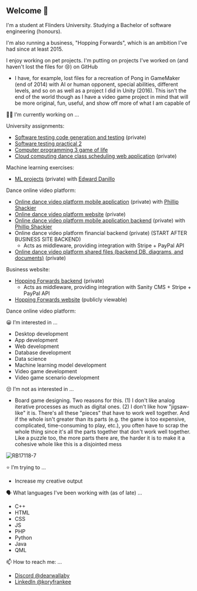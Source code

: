 ## Welcome 👋

I'm a student at Flinders University. Studying a Bachelor of software engineering (honours). 

I'm also running a business, "Hopping Forwards", which is an ambition I've had since at least 2015. 


I enjoy working on pet projects. I'm putting on projects I've worked on (and haven't lost the files for 😢) on GitHub
* I have, for example, lost files for a recreation of Pong in GameMaker (end of 2014) with AI or human opponent, special abilities, different levels, and so on as well as a project I did in Unity (2016). This isn't the end of the world though as I have a video game project in mind that will be more original, fun, useful, and show off more of what I am capable of

👨‍💻 I’m currently working on ...

University assignments:
* [Software testing code generation and testing](https://github.com/ProjectsKoryHasWorkedOn/2025_Software_Testing_Code_Generation_And_Testing) (private)
* [Software testing practical 2](https://github.com/ProjectsKoryHasWorkedOn/2025_Software_testing_practical_2)
* [Computer programming 3 game of life](https://github.com/ProjectsKoryHasWorkedOn/2025_Game_of_life)
* [Cloud computing dance class scheduling web application](https://github.com/ProjectsKoryHasWorkedOn/2025_Cloud_Backend) (private)

Machine learning exercises:
* [ML projects](https://github.com/ProjectsKoryHasWorkedOn/2025_ML_Projects) (private) with [Edward Danillo](https://github.com/ed-cordero)

Dance online video platform:
* [Online dance video platform mobile application](https://github.com/ProjectsKoryHasWorkedOn/DanceSyllabusesApp_2024) (private) with [Phillip Shackier](https://github.com/CppPhil)
* [Online dance video platform website](https://dancesyllabuses.com) (private)
* [Online dance video platform mobile application backend](https://github.com/ProjectsKoryHasWorkedOn/2024_Dance_Syllabuses_App_Backend) (private) with [Phillip Shackier](https://github.com/CppPhil)
* Online dance video platform financial backend (private) (START AFTER BUSINESS SITE BACKEND)
  * Acts as middleware, providing integration with Stripe + PayPal API
* [Online dance video platform shared files (backend DB, diagrams, and documents)](https://github.com/ProjectsKoryHasWorkedOn/2024_Dance_Syllabuses_App_Backend_Data) (private)

Business website:
* [Hopping Forwards backend](https://github.com/ProjectsKoryHasWorkedOn/2024_Hopping_Forwards_Server) (private)
  * Acts as middleware, providing integration with Sanity CMS + Stripe + PayPal API
* [Hopping Forwards website](https://hoppingforwards.com/) (publicly viewable)

Dance online video platform:

😀 I’m interested in ...
* Desktop development
* App development
* Web development
* Database development
* Data science
* Machine learning model development
* Video game development
* Video game scenario development

😒 I’m not as interested in ...
* Board game designing. Two reasons for this. (1) I don't like analog iterative processes as much as digital ones. (2) I don't like how "jigsaw-like" it is. There's all these "pieces" that have to work well together. And if the whole isn't greater than its parts (e.g. the game is too expensive, complicated, time-consuming to play, etc.), you often have to scrap the whole thing since it's all the parts together that don't work well together. Like a puzzle too, the more parts there are, the harder it is to make it a cohesive whole like this is a disjointed mess

![RB17118-7](https://github.com/user-attachments/assets/46108138-2a1a-40e8-9f06-2c7491b5218b)


  

⭐ I’m trying to ...
* Increase my creative output
  
🗣️ What languages I've been working with (as of late) ...
* C++
* HTML
* CSS
* JS
* PHP
* Python
* Java
* QML


📫 How to reach me: ...
* [Discord @dearwallaby](https://discord.com/users/users/351352351870943233)
* [LinkedIn @koryfrankee](https://www.linkedin.com/in/koryfrankee/)






